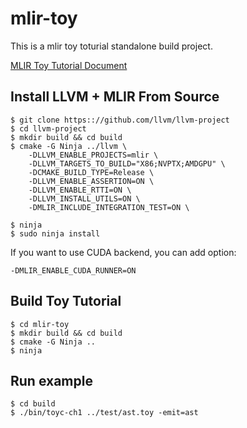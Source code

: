 # mlir-toy

This is a mlir toy toturial standalone build project.

[MLIR Toy Tutorial Document](https://mlir.llvm.org/docs/Tutorials/Toy/)

## Install LLVM + MLIR From Source

```
$ git clone https:://github.com/llvm/llvm-project
$ cd llvm-project
$ mkdir build && cd build
$ cmake -G Ninja ../llvm \
    -DLLVM_ENABLE_PROJECTS=mlir \
    -DLLVM_TARGETS_TO_BUILD="X86;NVPTX;AMDGPU" \
    -DCMAKE_BUILD_TYPE=Release \
    -DLLVM_ENABLE_ASSERTION=ON \
    -DLLVM_ENABLE_RTTI=ON \
    -DLLVM_INSTALL_UTILS=ON \
    -DMLIR_INCLUDE_INTEGRATION_TEST=ON \

$ ninja
$ sudo ninja install
```
If you want to use CUDA backend, you can add option:
```
-DMLIR_ENABLE_CUDA_RUNNER=ON
```

## Build Toy Tutorial

```
$ cd mlir-toy
$ mkdir build && cd build
$ cmake -G Ninja ..
$ ninja
```

## Run example

```
$ cd build
$ ./bin/toyc-ch1 ../test/ast.toy -emit=ast
```